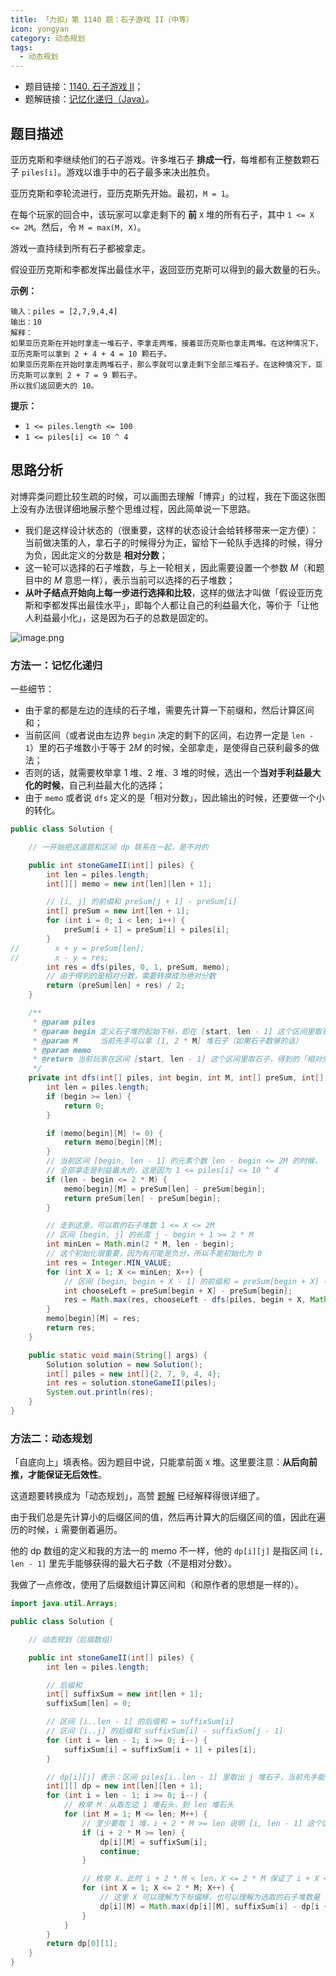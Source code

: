 ```yaml
---
title: 「力扣」第 1140 题：石子游戏 II（中等）
icon: yongyan
category: 动态规划
tags:
  - 动态规划
---
```


- 题目链接：[1140. 石子游戏 II](https://leetcode-cn.com/problems/stone-game-ii/)；
- 题解链接：[记忆化递归（Java）](https://leetcode-cn.com/problems/stone-game-ii/solution/ji-yi-hua-di-gui-java-by-liweiwei1419/)。

## 题目描述

亚历克斯和李继续他们的石子游戏。许多堆石子 **排成一行**，每堆都有正整数颗石子 `piles[i]`。游戏以谁手中的石子最多来决出胜负。

亚历克斯和李轮流进行，亚历克斯先开始。最初，`M = 1`。

在每个玩家的回合中，该玩家可以拿走剩下的 **前** `X` 堆的所有石子，其中 `1 <= X <= 2M`。然后，令 `M = max(M, X)`。

游戏一直持续到所有石子都被拿走。

假设亚历克斯和李都发挥出最佳水平，返回亚历克斯可以得到的最大数量的石头。

**示例：**

```
输入：piles = [2,7,9,4,4]
输出：10
解释：
如果亚历克斯在开始时拿走一堆石子，李拿走两堆，接着亚历克斯也拿走两堆。在这种情况下，亚历克斯可以拿到 2 + 4 + 4 = 10 颗石子。
如果亚历克斯在开始时拿走两堆石子，那么李就可以拿走剩下全部三堆石子。在这种情况下，亚历克斯可以拿到 2 + 7 = 9 颗石子。
所以我们返回更大的 10。
```

**提示：**

- `1 <= piles.length <= 100`
- `1 <= piles[i] <= 10 ^ 4`

## 思路分析

对博弈类问题比较生疏的时候，可以画图去理解「博弈」的过程，我在下面这张图上没有办法很详细地展示整个思维过程，因此简单说一下思路。

- 我们是这样设计状态的（很重要，这样的状态设计会给转移带来一定方便）：当前做决策的人，拿石子的时候得分为正，留给下一轮队手选择的时候，得分为负，因此定义的分数是 **相对分数**；
- 这一轮可以选择的石子堆数，与上一轮相关，因此需要设置一个参数 $M$（和题目中的 $M$ 意思一样），表示当前可以选择的石子堆数；
- **从叶子结点开始向上每一步进行选择和比较**，这样的做法才叫做「假设亚历克斯和李都发挥出最佳水平」，即每个人都让自己的利益最大化，等价于「让他人利益最小化」，这是因为石子的总数是固定的。

![image.png](https://pic.leetcode-cn.com/fc85a9f3b4e932e2d5b80ed5c570e414aa541a92a6924068ecdac974cdf6a586-image.png)

### 方法一：记忆化递归

一些细节：

- 由于拿的都是左边的连续的石子堆，需要先计算一下前缀和，然后计算区间和；
- 当前区间（或者说由左边界 `begin` 决定的剩下的区间，右边界一定是 `len - 1`）里的石子堆数小于等于 $2M$ 的时候，全部拿走，是使得自己获利最多的做法；
- 否则的话，就需要枚举拿 1 堆、2 堆、3 堆的时候，选出一个**当对手利益最大化的时候**，自己利益最大化的选择；
- 由于 `memo` 或者说 `dfs` 定义的是「相对分数」，因此输出的时候，还要做一个小的转化。

```Java []
public class Solution {

    // 一开始把这道题和区间 dp 联系在一起，是不对的

    public int stoneGameII(int[] piles) {
        int len = piles.length;
        int[][] memo = new int[len][len + 1];

        // [i, j] 的前缀和 preSum[j + 1] - preSum[i]
        int[] preSum = new int[len + 1];
        for (int i = 0; i < len; i++) {
            preSum[i + 1] = preSum[i] + piles[i];
        }
//        x + y = preSum[len];
//        x - y = res;
        int res = dfs(piles, 0, 1, preSum, memo);
        // 由于得到的是相对分数，需要转换成为绝对分数
        return (preSum[len] + res) / 2;
    }

    /**
     * @param piles
     * @param begin 定义石子堆的起始下标，即在 [start, len - 1] 这个区间里取石子
     * @param M     当前先手可以拿 [1, 2 * M] 堆石子（如果石子数够的话）
     * @param memo
     * @return 当前玩家在区间 [start, len - 1] 这个区间里取石子，得到的「相对分数」
     */
    private int dfs(int[] piles, int begin, int M, int[] preSum, int[][] memo) {
        int len = piles.length;
        if (begin >= len) {
            return 0;
        }

        if (memo[begin][M] != 0) {
            return memo[begin][M];
        }
        // 当前区间 [begin, len - 1] 的元素个数 len - begin <= 2M 的时候，
        // 全部拿走是利益最大的，这是因为 1 <= piles[i] <= 10 ^ 4
        if (len - begin <= 2 * M) {
            memo[begin][M] = preSum[len] - preSum[begin];
            return preSum[len] - preSum[begin];
        }

        // 走到这里，可以取的石子堆数 1 <= X <= 2M
        // 区间 [begin, j] 的长度 j - begin + 1 >= 2 * M
        int minLen = Math.min(2 * M, len - begin);
        // 这个初始化很重要，因为有可能是负分，所以不能初始化为 0
        int res = Integer.MIN_VALUE;
        for (int X = 1; X <= minLen; X++) {
            // 区间 [begin, begin + X - 1] 的前缀和 = preSum[begin + X] - preSum[begin - 1]
            int chooseLeft = preSum[begin + X] - preSum[begin];
            res = Math.max(res, chooseLeft - dfs(piles, begin + X, Math.max(M, X), preSum, memo));
        }
        memo[begin][M] = res;
        return res;
    }

    public static void main(String[] args) {
        Solution solution = new Solution();
        int[] piles = new int[]{2, 7, 9, 4, 4};
        int res = solution.stoneGameII(piles);
        System.out.println(res);
    }
}
```

### 方法二：动态规划

「自底向上」填表格。因为题目中说，只能拿前面 `X` 堆。这里要注意：**从后向前推，才能保证无后效性**。

这道题要转换成为「动态规划」，高赞 [题解](https://leetcode-cn.com/problems/stone-game-ii/solution/java-dong-tai-gui-hua-qing-xi-yi-dong-17xing-by-lg/) 已经解释得很详细了。

由于我们总是先计算小的后缀区间的值，然后再计算大的后缀区间的值，因此在遍历的时候，`i` 需要倒着遍历。

他的 dp 数组的定义和我的方法一的 memo 不一样，他的 `dp[i][j]` 是指区间 `[i, len - 1]` 里先手能够获得的最大石子数（不是相对分数）。

我做了一点修改，使用了后缀数组计算区间和（和原作者的思想是一样的）。

```Java []
import java.util.Arrays;

public class Solution {

    // 动态规划（后缀数组）

    public int stoneGameII(int[] piles) {
        int len = piles.length;

        // 后缀和
        int[] suffixSum = new int[len + 1];
        suffixSum[len] = 0;

        // 区间 [i..len - 1] 的后缀和 = suffixSum[i]
        // 区间 [i..j] 的后缀和 suffixSum[i] - suffixSum[j - 1]
        for (int i = len - 1; i >= 0; i--) {
            suffixSum[i] = suffixSum[i + 1] + piles[i];
        }

        // dp[i][j] 表示：区间 piles[i..len - 1] 里取出 j 堆石子，当前先手能够获得的分数（注意：不是相对分数）
        int[][] dp = new int[len][len + 1];
        for (int i = len - 1; i >= 0; i--) {
            // 枚举 M：从取左边 1 堆石头，到 len 堆石头
            for (int M = 1; M <= len; M++) {
                // 至少要取 1 堆，i + 2 * M >= len 说明 [i, len - 1] 这个区间里所有的石头都可以拿走
                if (i + 2 * M >= len) {
                    dp[i][M] = suffixSum[i];
                    continue;
                }

                // 枚举 X，此时 i + 2 * M < len，X <= 2 * M 保证了 i + X < len
                for (int X = 1; X <= 2 * M; X++) {
                    // 这里 X 可以理解为下标偏移，也可以理解为选取的石子堆数量
                    dp[i][M] = Math.max(dp[i][M], suffixSum[i] - dp[i + X][Math.max(X, M)]);
                }
            }
        }
        return dp[0][1];
    }
}
```
